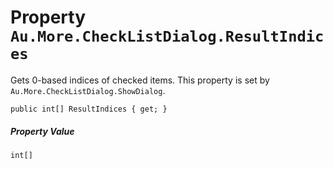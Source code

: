 # Property `Au.More.CheckListDialog.ResultIndices`

Gets 0-based indices of checked items. This property is set by `Au.More.CheckListDialog.ShowDialog`.

```
public int[] ResultIndices { get; }
```

##### Property Value

`int[]`